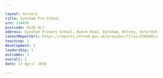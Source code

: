 ```yaml
---

layout: nursery
title: Eynsham Pre-School
urn: 134436
postcode: OX29 4LJ
address: Eynsham Primary School, Beech Road, Eynsham, Witney, Oxfordshire, OX29 4LJ
latestReportUrl: https://reports.ofsted.gov.uk/provider/files/2565892/urn/134436.pdf
teaching: 1
development: 1
leadership: 1
outcomes: 1
overall: 1
date: 13 April 2016

---
```

